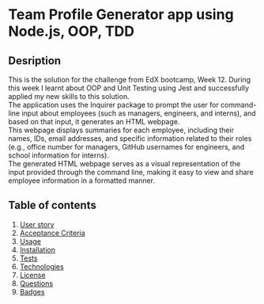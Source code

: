 # Team Profile Generator app using Node.js, OOP, TDD

## Desription
This is the solution for the challenge from EdX bootcamp, Week 12. During this week I learnt about OOP and Unit Testing using Jest and successfully applied my new skills to this solution.  
The application uses the Inquirer package to prompt the user for command-line input about employees (such as managers, engineers, and interns), and based on that input, it generates an HTML webpage.  
This webpage displays summaries for each employee, including their names, IDs, email addresses, and specific information related to their roles (e.g., office number for managers, GitHub usernames for engineers, and school information for interns).  
The generated HTML webpage serves as a visual representation of the input provided through the command line, making it easy to view and share employee information in a formatted manner.

## Table of contents
1. [User story](#user_story)
2. [Acceptance Criteria](#acceptance_criteria)
3. [Usage](#usage)
4. [Installation](#installation)
5. [Tests](#tests)
6. [Technologies](#technologies) 
7. [License](#license)
8. [Questions](#questions)
9. [Badges](#badges)

